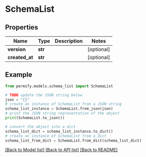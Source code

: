 # SchemaList


## Properties

Name | Type | Description | Notes
------------ | ------------- | ------------- | -------------
**version** | **str** |  | [optional] 
**created_at** | **str** |  | [optional] 

## Example

```python
from permify.models.schema_list import SchemaList

# TODO update the JSON string below
json = "{}"
# create an instance of SchemaList from a JSON string
schema_list_instance = SchemaList.from_json(json)
# print the JSON string representation of the object
print(SchemaList.to_json())

# convert the object into a dict
schema_list_dict = schema_list_instance.to_dict()
# create an instance of SchemaList from a dict
schema_list_from_dict = SchemaList.from_dict(schema_list_dict)
```
[[Back to Model list]](../README.md#documentation-for-models) [[Back to API list]](../README.md#documentation-for-api-endpoints) [[Back to README]](../README.md)


